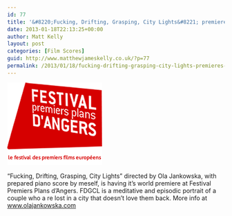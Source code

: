 ```yaml
---
id: 77
title: '&#8220;Fucking, Drifting, Grasping, City Lights&#8221; premieres at Angers 2013'
date: 2013-01-18T22:13:25+00:00
author: Matt Kelly
layout: post
categories: [Film Scores]
guid: http://www.matthewjameskelly.co.uk/?p=77
permalink: /2013/01/18/fucking-drifting-grasping-city-lights-premieres-at-angers-2013/
---
```

[<img class="alignnone size-full wp-image-79" alt="logo" src="/mjkwp/wp-content/uploads/2013/05/logo.gif" width="220" height="190" />](/mjkwp/wp-content/uploads/2013/05/logo.gif) 

&#8220;Fucking, Drifting, Grasping, City Lights&#8221; directed by Ola Jankowska, with prepared piano score by meself, is having it&#8217;s world premiere at Festival Premiers Plans d&#8217;Angers. FDGCL is a meditative and episodic portrait of a couple who a re lost in a city that doesn&#8217;t love them back. More info at www.olajankowska.com